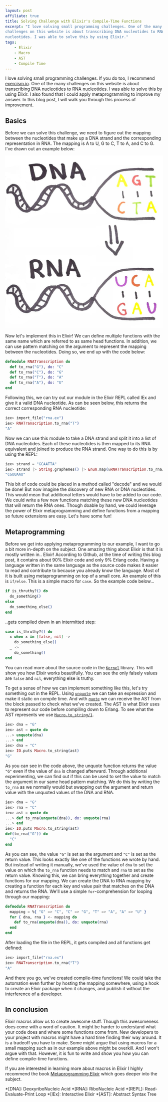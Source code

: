 ```yaml
---
layout: post
affiliate: true
title: Solving Challenge with Elixir's Compile-Time Functions
excerpt: "I love solving small programming challenges. One of the many
challenges on this website is about transcribing DNA nucleotides to RNA
nucleotides. I was able to solve this by using Elixir."
tags:
    - Elixir
    - Macro
    - AST
    - Compile Time
---
```


I love solving small programming challenges. If you do too, I recommend
[exercism.io][1]. One of the many challenges on this website is about transcribing
DNA nucleotides to RNA nucleotides. I was able to solve this by using Elixir. I
also found that I could apply metaprogramming to improve my answer. In this blog
post, I will walk you through this process of improvement.

## Basics

Before we can solve this challenge, we need to figure out the mapping between
the nucleotides that make up a DNA strand and the corresponding representation
in RNA. The mapping is A to U, G to C, T to A, and C to G. I've drawn out an
example below:

![Drawing of DNA string conversion to RNA](/assets/2019-05-01-solving-challenges-with-elixirs-compile-time-function/rna_transcription.jpg)

Now let's implement this in Elixir! We can define multiple functions with the
same name which are referred to as same head functions. In addition, we can use
pattern matching on the argument to represent the mapping between the
nucleotides. Doing so, we end up with the code below:

```elixir
defmodule RNATranscription do
  def to_rna("G"), do: "C"
  def to_rna("C"), do: "G"
  def to_rna("T"), do: "A"
  def to_rna("A"), do: "U"
end
```

Following this, we can try out our module in the Elixir REPL called IEx and give
it a valid DNA nucleotide. As can be seen below, this returns the correct
corresponding RNA nucleotide:

```elixir
iex> import_file("rna.ex")
iex> RNATranscription.to_rna("T")
"A"
```

Now we can use this module to take a DNA strand and split it into a list of DNA
nucleotides. Each of these nucleotides is then mapped to its RNA equivalent and
joined to produce the RNA strand. One way to do this is by using the REPL:

```elixir
iex> strand = "GCAATTA"
iex> strand |> String.graphemes() |> Enum.map(&RNATranscription.to_rna/1) |> Enum.join()
"CGUUAAU"
```

This bit of code could be placed in a method called "decode" and we would be
done! But now imagine the discovery of new RNA or DNA nucleotides. This would
mean that additional letters would have to be added to our code. We could write a
few new functions matching these new DNA nucleotides that will return the RNA
ones. Though doable by hand, we could leverage the power of Elixir
metaprogramming and define functions from a mapping so future extensions are
easy. Let's have some fun!

## Metaprogramming

Before we get into applying metaprogramming to our example, I want to go a bit
more in-depth on the subject. One amazing thing about Elixir is that it is
mostly written in.. Elixir! According to Github, at the time of writing this
blog post, it contains about 90% Elixir code and only 9% Erlang code. Having a
language written in the same language as the source code makes it easier to read
and contribute to because you already know the language. Most of it is built
using metaprogramming on top of a small core. An example of this is `if/else`.
This is a simple macro for `case`. So the example code below...

```elixir
if is_thruthy?() do
  do_something()
else
  do_something_else()
end
```

..gets compiled down in an intermitted step:

```elixir
case is_thruthy?() do
  x when x in [false, nil] ->
    do_something_else()
  _ ->
    do_something()
end
```

You can read more about the source code in the [`Kernel`][2] library. This will
show you how Elixir works beautifully. You can see the only falsely values are
`false` and `nil`, everything else is truthy.

To get a sense of how we can implement something like this, let's try something
out in the REPL. Using [`unquote`][3] we can take an expression and make it
static on compile time. And with [`quote`][4] we can receive the AST from the
block passed to check what we've created. The AST is what Elixir uses to
represent our code before compiling down to Erlang. To see what the AST
represents we use [`Macro.to_string/1`][5].

```elixir
iex> dna = "G"
iex> ast = quote do
...> unquote(dna)
...> end
iex> dna = "C"
iex> IO.puts Macro.to_string(ast)
"G"
```

As you can see in the code above, the unquote function returns the value `"G"`
even if the value of `dna` is changed afterward. Through additional
experimenting, we can find out if this can be used to set the value to match the
argument in our same head pattern matching. We do this by writing the `to_rna`
as we normally would but swapping out the argument and return value with the
unquoted values of the DNA and RNA.

```elixir
iex> dna = "G"
iex> rna = "C"
iex> ast = quote do
...> def to_rna(unquote(dna)), do: unquote(rna)
...> end
iex> IO.puts Macro.to_string(ast)
def(to_rna("G")) do
  "C"
end
```

As you can see, the value `"G"` is set as the argument and `"C"` is set as the
return value. This looks exactly like one of the functions we wrote by hand. But
instead of writing it manually, we've used the value of `dna` to set the value
on which the `to_rna` function needs to match and `rna` to set as the return
value. Knowing this, we can bring everything together and create functions for
our mapping. We can create the DNA to RNA mapping by creating a function for each
key and value pair that matches on the DNA and returns the RNA. We'll use a
simple `for`-comprehension for looping through our mapping:

```elixir
defmodule RNATranscription do
  mapping = %{ "G" => "C", "C" => "G", "T" => "A", "A" => "U" }
  for { dna, rna } <- mapping do
    def to_rna(unquote(dna)), do: unquote(rna)
  end
end
```

After loading the file in the REPL,  it gets compiled and all functions get defined:

```elixir
iex> import_file("rna.ex")
iex> RNATranscription.to_rna("T")
"A"
```

And there you go, we've created compile-time functions! We could take the
automation even further by hosting the mapping somewhere, using a hook to create
an Elixir package when it changes, and publish it without the interference of a
developer.

## In conclusion

Elixir macros allow us to create awesome stuff. Though this awesomeness does come
with a word of caution. It might be harder to understand what your code does and
where some functions come from. New developers to your project with macros might
have a hard time finding their way around. It is a tradeoff you have to make.
Some might argue that using macros for a small mapping such as in our example
above might be overkill. And I won't argue with that. However, it is fun to
write and show you how you can define compile-time functions.

If you are interested in learning more about macros in Elixir I highly recommend
the book [Metaprogramming Elixir][6] which goes deeper into the subject.

*[DNA]: DeoxyriboNucleic Acid
*[RNA]: RiboNucleic Acid
*[REPL]: Read-Evaluate-Print Loop
*[IEx]: Interactive Elixir
*[AST]: Abstract Syntax Tree

[1]: https://exercism.io/
[2]: https://github.com/elixir-lang/elixir/blob/master/lib/elixir/lib/kernel.ex#L3093
[3]: https://hexdocs.pm/elixir/Kernel.SpecialForms.html#unquote/1
[4]: https://hexdocs.pm/elixir/Kernel.SpecialForms.html#quote/2
[5]: https://hexdocs.pm/elixir/Macro.html#to_string/2
[6]: https://amzn.to/2SidqJ9
